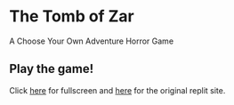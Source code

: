 # The Tomb of Zar
A Choose Your Own Adventure Horror Game

## Play the game!
Click [here](https://elliotkantor.github.io/tomb-of-zar-cyoa/) for fullscreen and [here](https://replit.com/@ElliotKantor/horror-cyoa#main.py) for the original replit site.

